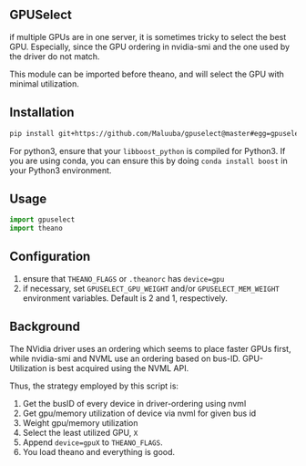 GPUSelect
---------

if multiple GPUs are in one server, it is sometimes tricky to select the best
GPU. Especially, since the GPU ordering in nvidia-smi and the one used by the
driver do not match.

This module can be imported before theano, and will select the GPU with minimal
utilization.


Installation
------------

```bash
pip install git+https://github.com/Maluuba/gpuselect@master#egg=gpuselect
```

For python3, ensure that your `libboost_python` is compiled for Python3.
If you are using conda, you can ensure this by doing `conda install boost` in
your Python3 environment.


Usage
-----

```python
import gpuselect
import theano
```

Configuration
-------------

1. ensure that `THEANO_FLAGS` or `.theanorc` has `device=gpu`
2. if necessary, set `GPUSELECT_GPU_WEIGHT` and/or `GPUSELECT_MEM_WEIGHT`
   environment variables. Default is 2 and 1, respectively.


Background
----------

The NVidia driver uses an ordering which seems to place faster GPUs first,
while nvidia-smi and NVML use an ordering based on bus-ID.
GPU-Utilization is best acquired using the NVML API.

Thus, the strategy employed by this script is:

1. Get the busID of every device in driver-ordering using nvml
2. Get gpu/memory utilization of device via nvml for given bus id
3. Weight gpu/memory utilization
4. Select the least utilized GPU, `X`
5. Append `device=gpuX` to `THEANO_FLAGS`.
6. You load theano and everything is good.

